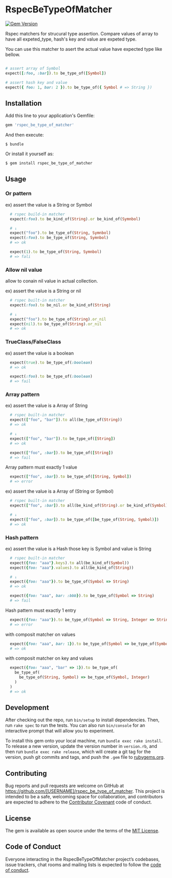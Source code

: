 # RspecBeTypeOfMatcher

[![Gem Version](https://badge.fury.io/rb/rspec_be_type_of_matcher.svg)](https://badge.fury.io/rb/rspec_be_type_of_matcher)

Rspec matchers for strucural type assertion. Compare values of array to have all expeted_type, hash's key and value are expeted type.

You can use this matcher to asert the actual value have expected type like bellow.

```ruby

# assert array of Symbol
expect([:foo, :bar]).to be_type_of([Symbol])

# assert hash key and value
expect({ foo: 1, bar: 2 }).to be_type_of({ Symbol # => String })
```


## Installation

Add this line to your application's Gemfile:

```ruby
gem 'rspec_be_type_of_matcher'
```

And then execute:

    $ bundle

Or install it yourself as:

    $ gem install rspec_be_type_of_matcher

## Usage

### Or pattern

ex) assert the value is a String or Symbol

```ruby
  # rspec build-in matcher
  expect(:foo).to be_kind_of(String).or be_kind_of(Symnbol)

  # ↓
  expect("foo").to be_type_of(String, Symnbol)
  expect(:foo).to be_type_of(String, Symnbol)
  # => ok

  expect(1).to be_type_of(String, Symnbol)
  # => fali
```

### Allow nil value

allow to conain nil value in actual collection.

ex) assert the value is a String or nil

```ruby
  # rspec built-in matcher
  expect(:foo).to be_nil.or be_kind_of(String)

  # ↓
  expect("foo").to be_type_of(String).or_nil
  expect(nil).to be_type_of(String).or_nil
  # => ok
```

### TrueClass/FalseClass

ex) assert the value is a boolean

```ruby
  expect(true).to be_type_of(:boolean)
  # => ok

  expect(:foo).to be_type_of(:boolean)
  # => fail
```

### Array pattern

ex) assert the value is a Array of String

```ruby
  # rspec built-in matcher
  expect(["foo", "bar"]).to all(be_type_of(String))
  # => ok

  # ↓
  expect(["foo", "bar"]).to be_type_of([String])
  # => ok

  expect(["foo", :bar]).to be_type_of([String])
  # => fail
```

Array pattern must exactly 1 value

```ruby
  expect(["foo", :bar]).to be_type_of([String, Symbol])
  # => error
```

ex) assert the value is a Array of (String or Symbol)

```ruby
  # rspec built-in matcher
  expect(["foo", :bar]).to all(be_kind_of(String).or be_kind_of(Symbol))

  # ↓
  expect(["foo", :bar]).to be_type_of([be_type_of(String, Symbol)])
  # => ok
```

### Hash pattern

ex) assert the value is a Hash those key is Symbol and value is String

```ruby
  # rspec built-in matcher
  expect({foo: "aaa"}.keys).to all(be_kind_of(Symbol))
  expect({foo: "aaa"}.values).to all(be_kind_of(String))

  # ↓
  expect({foo: "aaa"}).to be_type_of(Symbol => String)
  # => ok

  expect({foo: "aaa", bar: :bbb}).to be_type_of(Symbol => String)
  # => fail
```

Hash pattern must exactly 1 entry

```ruby
  expect({foo: "aaa"}).to be_type_of(Symbol => String, Integer => String)
  # => error
```

with composit matcher on values

```ruby
  expect({foo: "aaa", bar: 1}).to be_type_of(Symbol => be_type_of(Symbol, Integer))
  # => ok
```

with composit matcher on key and values

```ruby
  expect({foo: "aaa", "bar" => 1}).to be_type_of(
    be_type_of(
      be_type_of(String, Symbol) => be_type_of(Symbol, Integer)
    )
  )
  # => ok
```

## Development

After checking out the repo, run `bin/setup` to install dependencies. Then, run `rake spec` to run the tests. You can also run `bin/console` for an interactive prompt that will allow you to experiment.

To install this gem onto your local machine, run `bundle exec rake install`. To release a new version, update the version number in `version.rb`, and then run `bundle exec rake release`, which will create a git tag for the version, push git commits and tags, and push the `.gem` file to [rubygems.org](https://rubygems.org).

## Contributing

Bug reports and pull requests are welcome on GitHub at https://github.com/[USERNAME]/rspec_be_type_of_matcher. This project is intended to be a safe, welcoming space for collaboration, and contributors are expected to adhere to the [Contributor Covenant](http://contributor-covenant.org) code of conduct.

## License

The gem is available as open source under the terms of the [MIT License](https://opensource.org/licenses/MIT).

## Code of Conduct

Everyone interacting in the RspecBeTypeOfMatcher project’s codebases, issue trackers, chat rooms and mailing lists is expected to follow the [code of conduct](https://github.com/[USERNAME]/rspec_be_type_of_matcher/blob/master/CODE_OF_CONDUCT.md).
